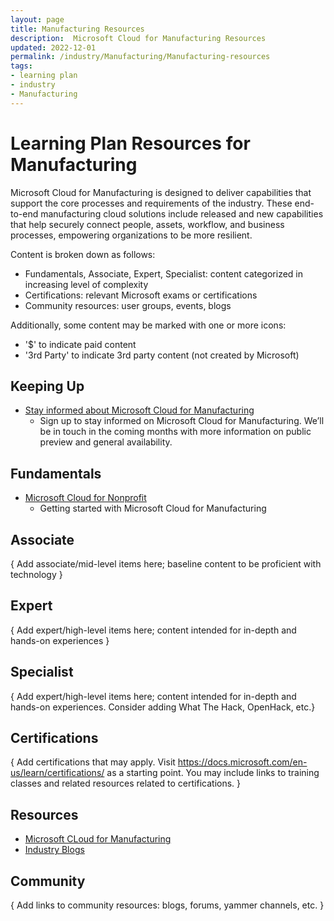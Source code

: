 ```yaml
---
layout: page
title: Manufacturing Resources
description:  Microsoft Cloud for Manufacturing Resources
updated: 2022-12-01
permalink: /industry/Manufacturing/Manufacturing-resources
tags:
- learning plan
- industry
- Manufacturing
---
```


# Learning Plan Resources for Manufacturing

Microsoft Cloud for Manufacturing is designed to deliver capabilities that support the core processes and requirements of the industry. These end-to-end manufacturing cloud solutions include released and new capabilities that help securely connect people, assets, workflow, and business processes, empowering organizations to be more resilient.

Content is broken down as follows:
* Fundamentals, Associate, Expert, Specialist: content categorized in increasing level of complexity
* Certifications: relevant Microsoft exams or certifications
* Community resources: user groups, events, blogs

Additionally, some content may be marked with one or more icons:
* '$' to indicate paid content
* '3rd Party' to indicate 3rd party content (not created by Microsoft)

## Keeping Up

* [Stay informed about Microsoft Cloud for Manufacturing](https://info.microsoft.com/ww-landing-Manufacturing-StayInformed.html)
    * Sign up to stay informed on Microsoft Cloud for Manufacturing. We’ll be in touch in the coming months with more information on public preview and general availability.


## Fundamentals

* [Microsoft Cloud for Nonprofit](https://www.microsoft.com/en-us/industry/manufacturing/microsoft-cloud-for-manufacturing)
    * Getting started with Microsoft Cloud for Manufacturing

## Associate

{ Add associate/mid-level items here; baseline content to be proficient with technology }


## Expert

{ Add expert/high-level items here; content intended for in-depth and hands-on experiences }


## Specialist

{ Add expert/high-level items here; content intended for in-depth and hands-on experiences.  Consider adding What The Hack, OpenHack, etc.}


## Certifications

{ Add certifications that may apply. Visit https://docs.microsoft.com/en-us/learn/certifications/ as a starting point.  You may include links to training classes and related resources related to certifications.  }

## Resources

* [Microsoft CLoud for Manufacturing](https://www.microsoft.com/en-us/industry/manufacturing/microsoft-cloud-for-manufacturing)
* [Industry Blogs](https://cloudblogs.microsoft.com/industry-blog/)

## Community

{ Add links to community resources: blogs, forums, yammer channels, etc. }

